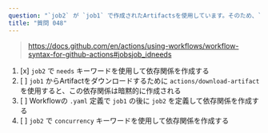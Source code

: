 ```yaml
---
question: "`job2` が `job1` で作成されたArtifactsを使用しています。そのため、`job1` が完了してから `job2` がArtifactsを探し始めるようにする必要があります。この依存関係はどのように作成しますか？"
title: "質問 048"
---
```



> https://docs.github.com/en/actions/using-workflows/workflow-syntax-for-github-actions#jobsjob_idneeds

1. [x] `job2` で `needs` キーワードを使用して依存関係を作成する
1. [ ] `job1` からArtifactをダウンロードするために `actions/download-artifact` を使用すると、この依存関係は暗黙的に作成される
1. [ ] Workflowの `.yaml` 定義で `job1` の後に `job2` を定義して依存関係を作成する
1. [ ] `job2` で `concurrency` キーワードを使用して依存関係を作成する